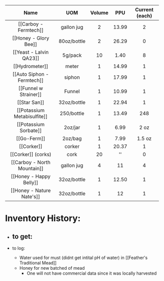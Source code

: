 
|            Name             |     UOM     | Volume |  PPU  | Current (each) |
|:---------------------------:|:-----------:|:------:|:-----:|:--------------:|
|    [[Carboy - Fermtech]]    | gallon jug  |   2    | 13.99 |       2        |
|    [[Honey - Glory Bee]]    | 80oz/bottle |   2    | 26.29 |       0        |
|   [[Yeast - Lalvin QA23]]   |   5g/pack   |   10   | 1.40  |       8        |
|       [[Hydrometer]]        |    meter    |   1    | 14.99 |       1        |
| [[Auto Siphon - Fermtech]]  |   siphon    |   1    | 17.99 |       1        |
|    [[Funnel w Strainer]]    |   Funnel    |   1    | 10.99 |       1        |
|        [[Star San]]         | 32oz/bottle |   1    | 22.94 |       1        |
| [[Potassium Metabisulfite]] | 250/bottle  |   1    | 13.49 |      248       |
|    [[Potassium Sorbate]]    |   2oz/jar   |   1    | 6.99  |      2 oz      |
|         [[Go-Ferm]]         |   2oz/bag   |   1    | 7.99  |     1.5 oz     |
|         [[Corker]]          |   corker    |   1    | 20.37 |       1        |
|     [[Corker]]  (corks)     |    cork     |   20   |  ''   |       0        |
| [[Carboy - North Mountain]] | gallon jug  |   4    |  11   |       4        |
|   [[Honey - Happy Belly]]   |    32oz/bottle    |   1     |  12.50     |   1             |
| [[Honey - Nature Nate's]]     |   32oz/bottle       |    1    |   12    |  1            |

# Inventory History:
- to get:
	- 

- to log:
	- Water used for must (didnt get intital pH of water) in [[Feather's Traditional Mead]]
	- Honey for new batched of mead
		- One will not have commercial data since it was locally harvested 